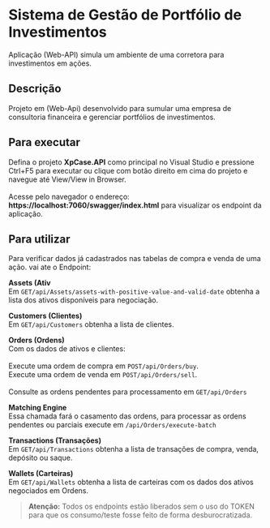 # Sistema de Gestão de Portfólio de Investimentos
Aplicação (Web-API) simula um ambiente de uma corretora para investimentos em ações.
## Descrição

Projeto em (Web-Api) desenvolvido para sumular uma empresa de consultoria financeira e gerenciar portfólios de investimentos.

## Para executar

 Defina o projeto <b>XpCase.API</b> como principal no Visual Studio e pressione Ctrl+F5 para executar ou clique com botão direito em cima do projeto e navegue até View/View in Browser.
  <br> <br>
  Acesse pelo navegador o endereço: <b>https://localhost:7060/swagger/index.html</b> para visualizar os endpoint da aplicação.

## Para utilizar
Para verificar dados já cadastrados nas tabelas de compra e venda de uma ação. vai ate o Endpoint:

<b>Assets (Ativ</b><br>
Em <code>GET/api/Assets/assets-with-positive-value-and-valid-date</code> obtenha a lista dos ativos disponíveis para negociação. <br>

<b>Customers (Clientes)</b><br>
Em <code>GET/api/Customers</code> obtenha a lista de clientes. <br>

<b>Orders (Ordens)</b><br>
Com os dados de ativos e clientes:<br><br>
Execute uma ordem de compra em <code>POST/api/Orders/buy</code>. <br>
Execute uma ordem de venda em <code>POST/api/Orders/sell</code>. <br><br>
Consulte as ordens pendentes para processamento em <code>GET/api/Orders</code> <br>

<b>Matching Engine</b><br>
Essa chamada fará o casamento das ordens, para processar as ordens pendentes ou parciais execute em <code>/api/Orders/execute-batch</code><br>

<b>Transactions (Transações)</b><br>
Em <code>GET/api/Transactions</code> obtenha a lista de transações de compra, venda, depósito ou saque.<br>

<b>Wallets (Carteiras)</b><br>
Em <code>GET/api/Wallets</code> obtenha a lista de carteiras com os dados dos ativos negociados em Ordens.<br>

> **Atenção:** Todos os endpoints estão liberados sem o uso do TOKEN para que os consumo/teste fosse feito de forma desburocratizada.
